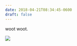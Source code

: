 ```yaml
---
date: 2018-04-21T08:34:45-0600
draft: false
---
```




woot woot.

![](/images/2018/9310054bb3.jpg)



